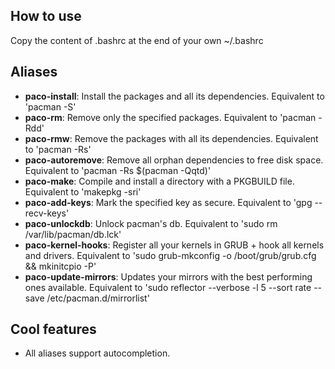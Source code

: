 How to use
---------------------
Copy the content of .bashrc at the end of your own ~/.bashrc

Aliases
---------------------

* **paco-install**: Install the packages and all its dependencies. Equivalent to 'pacman -S'
* **paco-rm**: Remove only the specified packages. Equivalent to 'pacman -Rdd'
* **paco-rmw**: Remove the packages with all its dependencies. Equivalent to 'pacman -Rs'
* **paco-autoremove**: Remove all orphan dependencies to free disk space. Equivalent to 'pacman -Rs $(pacman -Qqtd)'
* **paco-make**: Compile and install a directory with a PKGBUILD file. Equivalent to 'makepkg -sri'
* **paco-add-keys**: Mark the specified key as secure. Equivalent to 'gpg --recv-keys'
* **paco-unlockdb**: Unlock pacman's db. Equivalent to 'sudo rm /var/lib/pacman/db.lck'
* **paco-kernel-hooks**: Register all your kernels in GRUB + hook all kernels and drivers. Equivalent to 'sudo grub-mkconfig -o /boot/grub/grub.cfg && mkinitcpio -P'
* **paco-update-mirrors**: Updates your mirrors with the best performing ones available. Equivalent to 'sudo reflector --verbose -l 5 --sort rate --save /etc/pacman.d/mirrorlist'

Cool features
---------------------

* All aliases support autocompletion.
